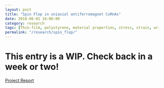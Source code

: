 ```yaml
---
layout: post
title: "Spin Flop in uniaxial antiferromagnet CuMnAs"
date: 2018-06-01 16:00:00
category: research
tags: [Thin-film, polystyrene, material properties, stress, strain, wrinkling, annulus]
permalink: "/research/spin_flop/"
---
```


<div class="row2">
<div class="span60" id="text-content">
<h1> This entry is a WIP. Check back in a week or two! </h1>

</div>	

<div class="span40" id="image-content">
<!-- 
<a href="/assets/img/projects/bed/11 - Lying flat.jpg"><img src="/assets/img/projects/bed/11 - Lying flat.jpg" alt="Bed lying flat" width="80%"></a>
<p>The finished bed lying flat, without a mattress.</p>
<a href="/assets/img/projects/bed/08 - A view of the legs and storage space.jpg"><img src="/assets/img/projects/bed/08 - A view of the legs and storage space.jpg" alt="folded view" width="80%"></a>
<p>Underskirt of the bed, showing its legs and the space used to store PC part boxes to this day.</p>
<a href="/assets/img/projects/bed/10 - More storage space.jpg"><img src="/assets/img/projects/bed/10 - More storage space.jpg" alt="folded view" width="80%"></a>
<p>A better view to appreciate the storage space.</p> -->

<div width="80%"><p><a href="/assets/pdfs/Spin_Flop.pdf" target="_blank" class="btn btn-pdf"><span class="icon"></span>Project Report</a></p>
</div>

</div>
</div>

